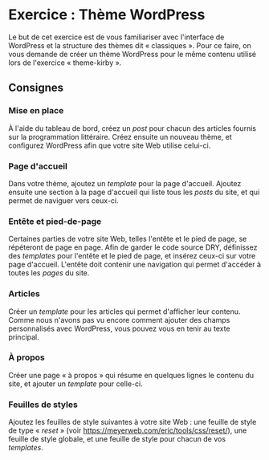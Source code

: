 # Exercice : Thème WordPress

Le but de cet exercice est de vous familiariser avec l'interface de WordPress et la structure des thèmes dit « classiques ». Pour ce faire, on vous demande de créer un thème WordPress pour le même contenu utilisé lors de l'exercice « theme-kirby ».

## Consignes

### Mise en place

À l'aide du tableau de bord, créez un *post* pour chacun des articles fournis sur la programmation littéraire. Créez ensuite un nouveau thème, et configurez WordPress afin que votre site Web utilise celui-ci.

### Page d'accueil

Dans votre thème, ajoutez un *template* pour la page d'accueil. Ajoutez ensuite une section à la page d'accueil qui liste tous les *posts* du site, et qui permet de naviguer vers ceux-ci.

### Entête et pied-de-page

Certaines parties de votre site Web, telles l'entête et le pied de page, se répéteront de page en page. Afin de garder le code source DRY, définissez des *templates* pour l'entête et le pied de page, et insérez ceux-ci sur votre page d'accueil. L'entête doit contenir une navigation qui permet d'accéder à toutes les *pages* du site.

### Articles

Créer un *template* pour les articles qui permet d'afficher leur contenu. Comme nous n'avons pas vu encore comment ajouter des champs personnalisés avec WordPress, vous pouvez vous en tenir au texte principal.

### À propos

Créer une page « à propos » qui résume en quelques lignes le contenu du site, et ajouter un *template* pour celle-ci.

### Feuilles de styles

Ajoutez les feuilles de style suivantes à votre site Web : une feuille de style de type « *reset* » (voir https://meyerweb.com/eric/tools/css/reset/), une feuille de style globale, et une feuille de style pour chacun de vos *templates*.